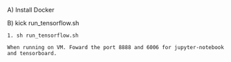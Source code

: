A) Install Docker

B) kick run_tensorflow.sh

    1. sh run_tensorflow.sh

    When running on VM. Foward the port 8888 and 6006 for jupyter-notebook and tensorboard.
